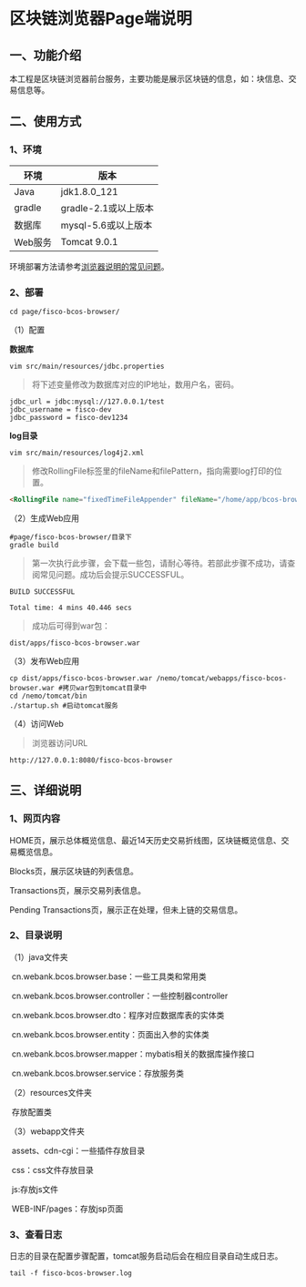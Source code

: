 # 区块链浏览器Page端说明

## 一、功能介绍

本工程是区块链浏览器前台服务，主要功能是展示区块链的信息，如：块信息、交易信息等。



## 二、使用方式

### 1、环境

| 环境     | 版本              |
| ------ | --------------- |
| Java   | jdk1.8.0_121    |
| gradle | gradle-2.1或以上版本 |
| 数据库    | mysql-5.6或以上版本  |
| Web服务  | Tomcat 9.0.1    |

环境部署方法请参考[浏览器说明的常见问题](../../README.md)。

### 2、部署

```shell
cd page/fisco-bcos-browser/
```

（1）配置

**数据库**

```shell
vim src/main/resources/jdbc.properties
```

> 将下述变量修改为数据库对应的IP地址，数用户名，密码。

```shell
jdbc_url = jdbc:mysql://127.0.0.1/test
jdbc_username = fisco-dev
jdbc_password = fisco-dev1234
```

**log目录**

```shell
vim src/main/resources/log4j2.xml
```

> 修改RollingFile标签里的fileName和filePattern，指向需要log打印的位置。

```html
<RollingFile name="fixedTimeFileAppender" fileName="/home/app/bcos-browser/page/logs/bcos-browser.log" filePattern="/home/app/bcos-browser/page/logs/bcos-browser.log.%d{yyyy-MM-dd}.%i.log.gz">
```

（2）生成Web应用

```shell
#page/fisco-bcos-browser/目录下
gradle build
```

> 第一次执行此步骤，会下载一些包，请耐心等待。若部此步骤不成功，请查阅常见问题。成功后会提示SUCCESSFUL。

```shell
BUILD SUCCESSFUL

Total time: 4 mins 40.446 secs
```

> 成功后可得到war包：

```shell
dist/apps/fisco-bcos-browser.war
```

（3）发布Web应用

```shell
cp dist/apps/fisco-bcos-browser.war /nemo/tomcat/webapps/fisco-bcos-browser.war #拷贝war包到tomcat目录中
cd /nemo/tomcat/bin
./startup.sh #启动tomcat服务
```

（4）访问Web

> 浏览器访问URL

```url
http://127.0.0.1:8080/fisco-bcos-browser
```



## 三、详细说明

### 1、网页内容

HOME页，展示总体概览信息、最近14天历史交易折线图，区块链概览信息、交易概览信息。

Blocks页，展示区块链的列表信息。

Transactions页，展示交易列表信息。

Pending Transactions页，展示正在处理，但未上链的交易信息。

### 2、目录说明

（1）java文件夹

​	cn.webank.bcos.browser.base：一些工具类和常用类

​	cn.webank.bcos.browser.controller：一些控制器controller

​	cn.webank.bcos.browser.dto：程序对应数据库表的实体类

​	cn.webank.bcos.browser.entity：页面出入参的实体类

​	cn.webank.bcos.browser.mapper：mybatis相关的数据库操作接口

​	cn.webank.bcos.browser.service：存放服务类

（2）resources文件夹

​	存放配置类

（3）webapp文件夹

​	assets、cdn-cgi：一些插件存放目录

​	css：css文件存放目录

​	js:存放js文件

​	WEB-INF/pages：存放jsp页面

### 3、查看日志

日志的目录在配置步骤配置，tomcat服务启动后会在相应目录自动生成日志。

```shell
tail -f fisco-bcos-browser.log
```

